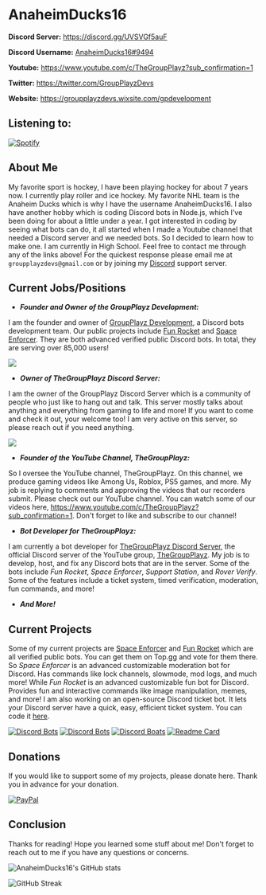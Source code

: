 # AnaheimDucks16

**Discord Server:** https://discord.gg/UVSVGf5auF

**Discord Username:** [AnaheimDucks16#9494](https://discord.com/users/694308326644777013) 

**Youtube:** https://www.youtube.com/c/TheGroupPlayz?sub_confirmation=1

**Twitter:** https://twitter.com/GroupPlayzDevs

**Website:** https://groupplayzdevs.wixsite.com/gpdevelopment

## **Listening to:**

[![Spotify](https://novatorem-anaheimducks16.vercel.app/api/spotify)](https://open.spotify.com/user/m6ursyww4cdab9ummtfq7z5e2)

## **About Me**

My favorite sport is hockey, I have been playing hockey for about 7 years now. I currently play roller and ice hockey. My favorite NHL team is the Anaheim Ducks which is why I have the username AnaheimDucks16. I also have another hobby which is coding Discord bots in Node.js, which I've been doing for about a little under a year. I got interested in coding by seeing what bots can do, it all started when I made a Youtube channel that needed a Discord server and we needed bots. So I decided to learn how to make one. I am currently in High School. Feel free to contact me through any of the links above! For the quickest response please email me at `groupplayzdevs@gmail.com` or by joining my [Discord](https://discord.gg/UVSVGf5auF) support server.

## **Current Jobs/Positions**

- ***Founder and Owner of the GroupPlayz Development:***  

I am the founder and owner of [GroupPlayz Development](https://groupplayzdevs.wixsite.com/gpdevelopment), a Discord bots development team. Our public projects include [Fun Rocket](https://discord.com/api/oauth2/authorize?client_id=789570652369190963&permissions=2146954353&scope=bot) and [Space Enforcer](https://discord.com/api/oauth2/authorize?client_id=783825583892856844&permissions=2647125111&scope=bot%20applications.commands). They are both advanced verified public Discord bots. In total, they are serving over 85,000 users!

<a href="https://discord.gg/UVSVGf5auF"><img src="https://discordapp.com/api/guilds/826523048373911643/widget.png?style=banner2"></a>

- ***Owner of TheGroupPlayz Discord Server:***  

I am the owner of the GroupPlayz Discord Server which is a community of people who just like to hang out and talk. This server mostly talks about anything and everything from gaming to life and more! If you want to come and check it out, your welcome too! I am very active on this server, so please reach out if you need anything. 

<a href="https://discord.gg/jJEXXXmazd"><img src="https://discordapp.com/api/guilds/766814450275582014/widget.png?style=banner2"></a>

- ***Founder of the YouTube Channel, TheGroupPlayz:***  

So I oversee the YouTube channel, TheGroupPlayz. On this channel, we produce gaming videos like Among Us, Roblox, PS5 games, and more. My job is replying to comments and approving the videos that our recorders submit. Please check out our YouTube channel. You can watch some of our videos here, https://www.youtube.com/c/TheGroupPlayz?sub_confirmation=1. Don't forget to like and subscribe to our channel!

- ***Bot Developer for TheGroupPlayz:***  

I am currently a bot developer for [TheGroupPlayz Discord Server](https://discord.gg/jJEXXXmazd), the official Discord server of the YouTube group, [TheGroupPlayz](https://www.youtube.com/c/TheGroupPlayz?sub_confirmation=1). My job is to develop, host, and fix any Discord bots that are in the server. Some of the bots include *Fun Rocket*, *Space Enforcer*, *Support Station*, and *Rover Verify*. Some of the features include a ticket system, timed verification, moderation, fun commands, and more!

- ***And More!***

## **Current Projects**

Some of my current projects are [Space Enforcer](https://discord.com/api/oauth2/authorize?client_id=783825583892856844&permissions=2647125111&scope=bot%20applications.commands) and [Fun Rocket](https://discord.com/api/oauth2/authorize?client_id=789570652369190963&permissions=2146954353&scope=bot) which are all verified public bots. You can get them on Top.gg and vote for them there. So *Space Enforcer*  is an advanced customizable moderation bot for Discord. Has commands like lock channels, slowmode, mod logs, and much more! While *Fun Rocket* is an advanced customizable fun bot for Discord. Provides fun and interactive commands like image manipulation, memes, and more! I am also working on an open-source Discord ticket bot. It lets your Discord server have a quick, easy, efficient ticket system. You can code it [here](https://github.com/AnaheimDucks16/Simple-Ticket-Bot). 

[![Discord Bots](https://top.gg/api/widget/783825583892856844.svg)](https://top.gg/bot/783825583892856844)
[![Discord Bots](https://top.gg/api/widget/789570652369190963.svg)](https://top.gg/bot/789570652369190963) 
[![Discord Boats](https://discord.boats/api/widget/783825583892856844)](https://discord.boats/bot/783825583892856844)
[![Readme Card](https://github-readme-stats.vercel.app/api/pin/?username=AnaheimDucks16&repo=Simple-Ticket-Bot&show_owner=true&theme=tokyonight)](https://github.com/AnaheimDucks16/Simple-Ticket-Bot)

## **Donations**

If you would like to support some of my projects, please donate here. Thank you in advance for your donation. 

[![PayPal](https://i.postimg.cc/nhk2GwJg/Pay-Pal-Logo-1.png)](https://www.paypal.com/donate?business=DFLBWXDZRLVJE&currency_code=USD)  

## **Conclusion**
Thanks for reading! Hope you learned some stuff about me! Don't forget to reach out to me if you have any questions or concerns.

![AnaheimDucks16's GitHub stats](https://github-readme-stats.vercel.app/api?username=AnaheimDucks16&include_all_commits=true&count_private=true&hide=stars&show_icons=true&theme=tokyonight)

![GitHub Streak](https://github-readme-streak-stats.herokuapp.com/?user=AnaheimDucks16&theme=tokyonight)
